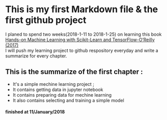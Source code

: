 # This is my first Markdown file & the first github project
I planed to spend two weeks(2018-1-11 to 2018-1-25) on learning this book [Hands-on Machine Learning with Scikit-Learn and TensorFlow-O’Reilly (2017)](http://shop.oreilly.com/product/0636920052289.do)   
I will push my learning project to github respository everyday and write a summarize for every chapter.   

## This is the summarize of the first chapter   :   
* It's a simple mechine learning project ;
* It contains getting data in jupyter notebook
* It contains preparing data for mechine learning
* It also contains selecting and training a simple model

#### finished at 11/January/2018